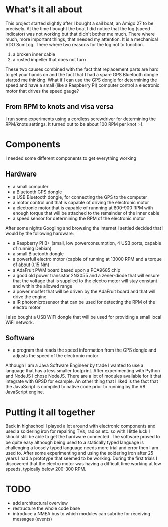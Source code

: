 # What's it all about
This project started slightly after I bought a sail boat, an Amigo 27 to be precisely.
At the time I bought the boat I did notice that the log (speed indicator) was not working
but that didn't bother me much. There where much, more important things, that needed my
attention. It is a mechanical VDO SumLog. There where two reasons for the log not to function.

1. a broken inner cable
2. a rusted impeller that does not turn

These two causes combined with the fact that replacement parts are hard to get your hands on
and the fact that I had a spare GPS Bluetooth dongle started me thinking. What if I can use
the GPS dongle for determining the speed and have a small (like a Raspberry PI) computer
control a electronic motor that drives the speed gauge?

## From RPM to knots and visa versa
I run some experiments using a cordless screwdriver for determining the RPM/knots settings.
It turned out to be about 100 RPM per knot :-). 

# Components
I needed some different components to get everything working

## Hardware
* a small computer
* a Bluetooth GPS dongle
* a USB Bluetooth dongle, for connecting the GPS to the computer
* a motor control unit that is capable of driving the electronic motor
* a electronic motor that is capable of runnning at 800-900 RPM with enough torque that will
be attached to the remainder of the inner cable
* a speed sensor for determining the RPM of the electronic motor

After some nights Googling and browsing the internet I settled decided that I would by the
following hardware:

* a Raspberry PI B+ (small, low powerconsumption, 4 USB ports, capable of running Debian)
* a small Bluetooth dongle
* a powerfull electro motor (capble of running at 13000 RPM and a torque of about 0.15 Nm)
* a AdaFruit PWM board based upon a PCA9685 chip
* a good old power transistor 2N3055 and a zener-diode that will ensure that the voltage that
is supplied to the electro motor will stay constant and within the allowed range
* a power mosfet that will be driven by the AdaFruit board and that will drive the engine
* a IR photomicrosensor that can be used for detecting the RPM of the electro motor

I also bought a USB WiFi dongle that will be used for providing a small local WiFi network.  

## Software
* a program that reads the speed information from the GPS dongle and adjusts the speed of
the electronic motor

Although I am a Java Software Engineer by trade I wanted to use a language that has a less
smaller footprint. After experimenting with Python and NodeJS I chose NodeJS. There are a lot
of modules available for it that integrate with GPSD for example. An other thing that I liked
is the fact that the JavaScript is compiled to native code prior to running by the V8 JavaScript
engine.  

# Putting it all together
Back in highschool I played a lot around with electronic components and used a soldering iron
for repairing TVs, radios etc. so with I little luck I should still be able to get the
hardware connected. The software proved to be quite easy although being used to a statically
typed language is challenging a loosely typed language needs more trial and error then I am
used to. After some experimenting and using the soldering iron after 25 years I had a prototype
that seemed to be working. During the first trials I discovered that the electro motor was
having a difficult time working at low speeds, typically below 200-300 RPM.

# TODO
* add architectural overview
* restructure the whole code base
* introduce a NMEA bus to which modules can subribe for receiving messages (events)

